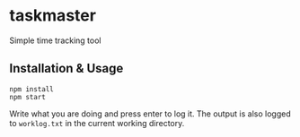 # taskmaster

Simple time tracking tool

## Installation & Usage

```
npm install
npm start
```

Write what you are doing and press enter to log it. The output is also
logged to `worklog.txt` in the current working directory.
